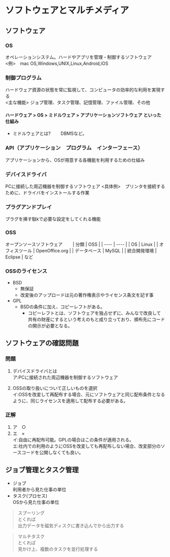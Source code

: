 # ソフトウェアとマルチメディア
## ソフトウェア
### OS
オペレーションシステム。ハードやアプリを管理・制御するソフトウェア  
<例>　mac OS,Windows,UNIX,Linux,Android,iOS

### 制御プログラム
ハードウェア資源の状態を常に監視して、コンピュータの効率的な利用を実現する  
<主な機能> ジョブ管理、タスク管理、記憶管理、ファイル管理、その他  

#### ハードウェア > OS > ミドルウェア > アプリケーションソフトウェア といった仕組み
- ミドルウェアとは?　　 
  DBMSなど。
 
### API（アプリケーション　プログラム　インターフェース）
アプリケーションから、OSが用意する各機能を利用するための仕組み

### デバイスドライバ
PCに接続した周辺機器を制御するソフトウェア
<具体例>　プリンタを接続するために、ドライバをインストールする作業

### プラグアンドプレイ
プラグを挿す駄kで必要な設定をしてくれる機能

### OSS
オープンソースソフトウェア　　
| 分類 | OSS |
| ---- | ---- |
| OS | Linux |
| オフィスツール | OpenOffice.org |
| データベース | MySQL |
| 統合開発環境 | Eclipse |
など

### OSSのライセンス
- BSD
  - 無保証
  - 改変後のアップロードは元の著作権表示やライセンス条文を記す事
- GPL
  - BSDの条件に加え、コピーレフトがある。
    - コピーレフトとは、ソフトウェアを独占せずに、みんなで改良して共有の財産にするという考えのもと成り立っており、頒布先にコードの開示が必要となる。

## ソフトウェアの確認問題
### 問題
1. デバイスドライバとは  
    ア:PCに接続された周辺機器を制御するソフトウェア

1. OSSの取り扱いについて正しいものを選択  
    イ:OSSを改変して再配布する場合、元にソフトウェアと同じ配布条件となるように、同じライセンスを適用して配布する必要がある。

### 正解
1. ア　○
2. エ　×  
    イ:自由に再配布可能。GPLの場合はこの条件が適用される。  
    エ:社内での利用のようにOSSを改変しても再配布しない場合、改変部分のソースコードを公開しなくても良い。

## ジョブ管理とタスク管理
- ジョブ  
利用者から見た仕事の単位
- タスク(プロセス)  
OSから見た仕事の単位

> スプーリング  
> とくれば  
> 出力データを磁気ディスクに書き込んでから出力する

> マルチタスク  
> とくれば  
> 見かけ上、複数のタスクを並行処理する

